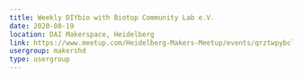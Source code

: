 ```yaml
---
title: Weekly DIYbio with Biotop Community Lab e.V.
date: 2020-08-19
location: DAI Makerspace, Heidelberg
link: https://www.meetup.com/Heidelberg-Makers-Meetup/events/qrztwpybclbzb/
usergroup: makershd
type: usergroup
---
```

